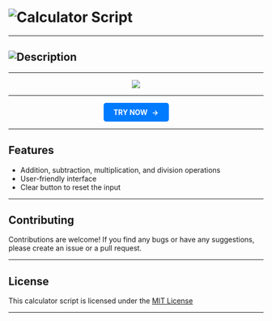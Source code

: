 <!-- This calculator script is created by @Akhil-Mahesh -->
<!-- Github - @Akhil-Mahesh -->
<!-- https://github.com/Akhil-Mahesh -->
<!-- https://www.youtube.com/AlonePhilic -->

<!-- This is the title -->

<h1><img src="https://readme-typing-svg.herokuapp.com?font=Orbitron&size=40&pause=1000&color=26F700&width=435&height=100&lines=Calculator+Script" alt="Calculator Script" /></h1>

---

<!-- This is the description -->

<h2><img src="https://readme-typing-svg.herokuapp.com?font=Orbitron&size=26&pause=1000&color=00A5F7&width=435&height=100&lines=This+is+a+Calculator+Script;developed+using;HTML%2C+CSS+and+JavaScript.;It+provides+basic+arithmetic;operations+with+a+;user-friendly+interface." alt="Description" /></h2>

---

<div style="text-align:center">
  <a href="https://github.com/Akhil-Mahesh"><img src="https://img.shields.io/badge/GitHub-Akhil--Mahesh-black?style=flat-square&logo=github"></a>
</div>

---

<div style="text-align:center;">
  <a href="https://akhil-mahesh.github.io/Calculator/" style="display:inline-block; background-color:#007bff; color:#fff; padding:10px 20px; text-decoration:none; border-radius:5px; font-weight:bold; text-transform:uppercase;">
    Try Now <span style="display:inline-block; margin-left:5px;">&#8594;</span>
  </a>
</div>

---

## Features

* Addition, subtraction, multiplication, and division operations
* User-friendly interface
* Clear button to reset the input

---

## Contributing

Contributions are welcome! If you find any bugs or have any suggestions, please create an issue or a pull request.

---

## License

This calculator script is licensed under the <a href="https://github.com/Akhil-Mahesh/Calculator/blob/72afa24a034b06f50881c6989dbf126792d39896/LICENSE">MIT License</a>

---